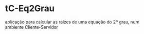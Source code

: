 # tC-Eq2Grau
aplicação para calcular as raízes de uma equação do 2º grau, num ambiente Cliente-Servidor
